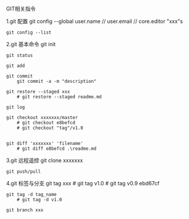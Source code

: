 GIT相关指令

1.git 配置
    git config --global user.name // user.email // core.editor "xxx"s
    
    git config --list

2.git 基本命令
    git init

    git status
    
    git add
    
    git commit
        git commit -a -m "description"
    
    git restore --staged xxx
        # git restore --staged readme.md
    
    git log
    
    git checkout xxxxxxx/master 
        # git checkout e8befcd
        # git checkout "tag"/v1.0 


    git diff 'xxxxxxx' 'filename'
        # git diff e8befcd .\readme.md

3.git 远程遥控
    git clone xxxxxxx

    git push/pull

4.git 标签与分支
    git tag xxx
        # git tag v1.0
        # git tag v0.9 ebd67cf

    git tag -d tag_name
        # git tag -d v1.0

    git branch xxx
